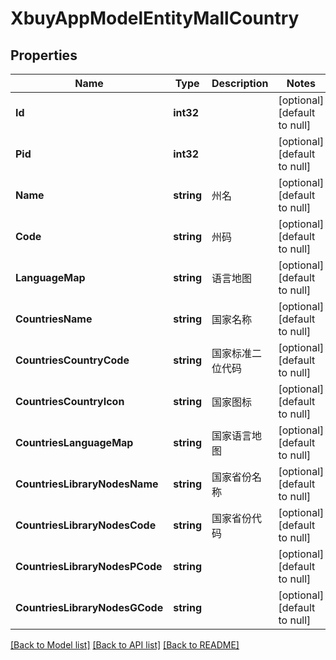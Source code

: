 # XbuyAppModelEntityMallCountry

## Properties
Name | Type | Description | Notes
------------ | ------------- | ------------- | -------------
**Id** | **int32** |  | [optional] [default to null]
**Pid** | **int32** |  | [optional] [default to null]
**Name** | **string** | 州名 | [optional] [default to null]
**Code** | **string** | 州码 | [optional] [default to null]
**LanguageMap** | **string** | 语言地图 | [optional] [default to null]
**CountriesName** | **string** | 国家名称 | [optional] [default to null]
**CountriesCountryCode** | **string** | 国家标准二位代码 | [optional] [default to null]
**CountriesCountryIcon** | **string** | 国家图标 | [optional] [default to null]
**CountriesLanguageMap** | **string** | 国家语言地图 | [optional] [default to null]
**CountriesLibraryNodesName** | **string** | 国家省份名称 | [optional] [default to null]
**CountriesLibraryNodesCode** | **string** | 国家省份代码 | [optional] [default to null]
**CountriesLibraryNodesPCode** | **string** |  | [optional] [default to null]
**CountriesLibraryNodesGCode** | **string** |  | [optional] [default to null]

[[Back to Model list]](../README.md#documentation-for-models) [[Back to API list]](../README.md#documentation-for-api-endpoints) [[Back to README]](../README.md)


